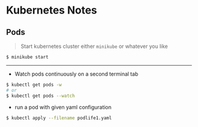 # Kubernetes Notes

## Pods

> Start kubernetes cluster either `minikube` or whatever you like

```sh
$ minikube start
```

---

- Watch pods continuously on a second terminal tab

```sh
$ kubectl get pods -w
# or
$ kubectl get pods --watch
```

- run a pod with given yaml configuration

```sh
$ kubectl apply --filename podlife1.yaml
```
